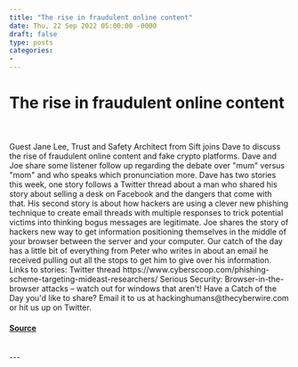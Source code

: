 ```yaml
---
title: "The rise in fraudulent online content"
date: Thu, 22 Sep 2022 05:00:00 -0000
draft: false
type: posts
categories: 
- 
---
```

# The rise in fraudulent online content

<br/>

<br/>
Guest Jane Lee, Trust and Safety Architect from Sift joins Dave to discuss the rise of fraudulent online content and fake crypto platforms. Dave and Joe share some listener follow up regarding the debate over "mum" versus "mom" and who speaks which pronunciation more. Dave has two stories this week, one story follows a Twitter thread about a man who shared his story about selling a desk on Facebook and the dangers that come with that. His second story is about how hackers are using a clever new phishing technique to create email threads with multiple responses to trick potential victims into thinking bogus messages are legitimate. Joe shares the story of hackers new way to get information positioning themselves in the middle of your browser between the server and your computer. Our catch of the day has a little bit of everything from Peter who writes in about an email he received pulling out all the stops to get him to give over his information. Links to stories: Twitter thread https://www.cyberscoop.com/phishing-scheme-targeting-mideast-researchers/ Serious Security: Browser-in-the-browser attacks – watch out for windows that aren’t! Have a Catch of the Day you'd like to share? Email it to us at hackinghumans@thecyberwire.com or hit us up on Twitter.

#### [Source](https://thecyberwire.com/podcasts/hacking-humans/213/notes)

<br/>
---
